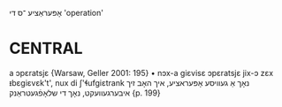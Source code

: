 אָפּעראַציע
־ס
די
'operation'

CENTRAL
========

a ɔpɛratsjɛ {Warsaw, Geller 2001: 195}
	•	nɔx-a giɛvisɛ ɔpɛratsjɛ jix-ɔ zɛx ᵻbɛgiɛvɛk't', nux di ʃ'ɬufgiɛtrank נאָך אַ געוויסע אָפּעראציע, איך האָב זיך איבערגעוועקט, נאָך די שלאָפֿגעטראַנק {p. 199}
